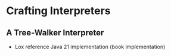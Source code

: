 # Crafting Interpreters

## A Tree-Walker Interpreter

- Lox reference Java 21 implementation (book implementation)